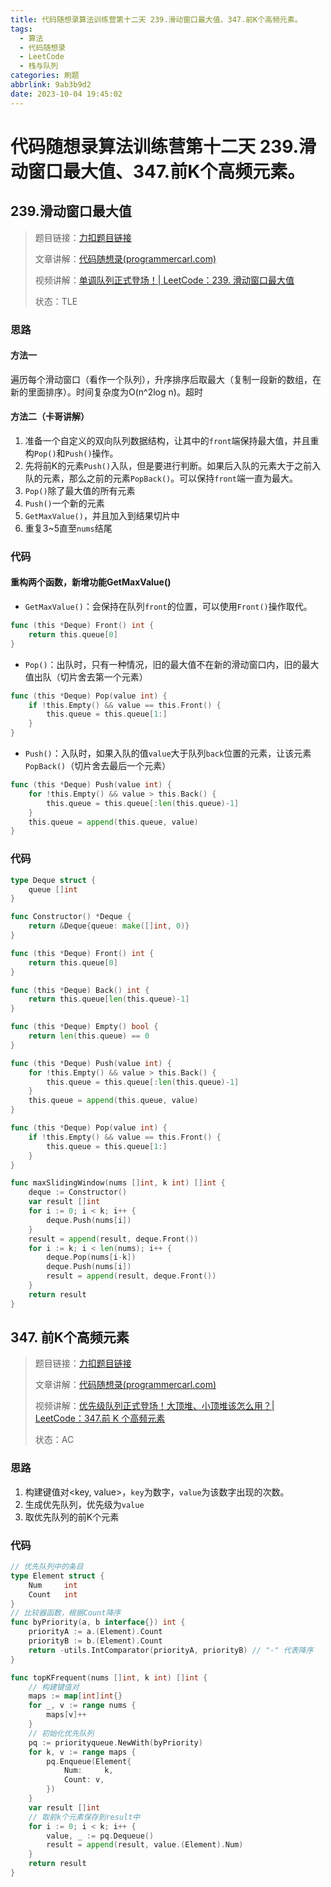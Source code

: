 ```yaml
---
title: 代码随想录算法训练营第十二天 239.滑动窗口最大值、347.前K个高频元素。
tags:
  - 算法
  - 代码随想录
  - LeetCode
  - 栈与队列
categories: 刷题
abbrlink: 9ab3b9d2
date: 2023-10-04 19:45:02
---
```


# 代码随想录算法训练营第十二天 239.滑动窗口最大值、347.前K个高频元素。

## 239.滑动窗口最大值

>   题目链接：[力扣题目链接](https://leetcode.cn/problems/sliding-window-maximum/)
>
>   文章讲解：[代码随想录(programmercarl.com)](https://programmercarl.com/0239.%E6%BB%91%E5%8A%A8%E7%AA%97%E5%8F%A3%E6%9C%80%E5%A4%A7%E5%80%BC.html)
>
>   视频讲解：[单调队列正式登场！| LeetCode：239. 滑动窗口最大值](https://www.bilibili.com/video/BV1XS4y1p7qj)
>
>   状态：TLE

### 思路

#### 方法一

遍历每个滑动窗口（看作一个队列），升序排序后取最大（复制一段新的数组，在新的里面排序）。时间复杂度为O(n^2log n)。超时

#### 方法二（卡哥讲解）

1.   准备一个自定义的双向队列数据结构，让其中的`front`端保持最大值，并且重构`Pop()`和`Push()`操作。
2.   先将前K的元素`Push()`入队，但是要进行判断。如果后入队的元素大于之前入队的元素，那么之前的元素`PopBack()`。可以保持`front`端一直为最大。
3.   `Pop()`除了最大值的所有元素
4.   `Push()`一个新的元素
5.   `GetMaxValue()`，并且加入到结果切片中
6.   重复3\~5直至`nums`结尾

### 代码

#### 重构两个函数，新增功能GetMaxValue()

-   `GetMaxValue()`：会保持在队列`front`的位置，可以使用`Front()`操作取代。

``` go
func (this *Deque) Front() int {
	return this.queue[0]
}
```

-   `Pop()`：出队时，只有一种情况，旧的最大值不在新的滑动窗口内，旧的最大值出队（切片舍去第一个元素）

``` go
func (this *Deque) Pop(value int) {
	if !this.Empty() && value == this.Front() {
		this.queue = this.queue[1:]
	}
}
```

-   `Push()`：入队时，如果入队的值`value`大于队列`back`位置的元素，让该元素`PopBack()`（切片舍去最后一个元素）

``` go
func (this *Deque) Push(value int) {
	for !this.Empty() && value > this.Back() {
		this.queue = this.queue[:len(this.queue)-1]
	}
	this.queue = append(this.queue, value)
}
```

### 代码

``` go
type Deque struct {
	queue []int
}

func Constructor() *Deque {
	return &Deque{queue: make([]int, 0)}
}

func (this *Deque) Front() int {
	return this.queue[0]
}

func (this *Deque) Back() int {
	return this.queue[len(this.queue)-1]
}

func (this *Deque) Empty() bool {
	return len(this.queue) == 0
}

func (this *Deque) Push(value int) {
	for !this.Empty() && value > this.Back() {
		this.queue = this.queue[:len(this.queue)-1]
	}
	this.queue = append(this.queue, value)
}

func (this *Deque) Pop(value int) {
	if !this.Empty() && value == this.Front() {
		this.queue = this.queue[1:]
	}
}

func maxSlidingWindow(nums []int, k int) []int {
	deque := Constructor()
	var result []int
	for i := 0; i < k; i++ {
		deque.Push(nums[i])
	}
	result = append(result, deque.Front())
	for i := k; i < len(nums); i++ {
		deque.Pop(nums[i-k])
		deque.Push(nums[i])
		result = append(result, deque.Front())
	}
	return result
}
```

## 347. 前K个高频元素

>   题目链接：[力扣题目链接](https://leetcode.cn/problems/top-k-frequent-elements/)
>
>   文章讲解：[代码随想录(programmercarl.com)](https://programmercarl.com/0347.%E5%89%8DK%E4%B8%AA%E9%AB%98%E9%A2%91%E5%85%83%E7%B4%A0.html)
>
>   视频讲解：[优先级队列正式登场！大顶堆、小顶堆该怎么用？| LeetCode：347.前 K 个高频元素](https://www.bilibili.com/video/BV1Xg41167Lz)
>
>   状态：AC

### 思路

1.   构建键值对<key, value>，`key`为数字，`value`为该数字出现的次数。
2.   生成优先队列，优先级为`value`
3.   取优先队列的前K个元素

### 代码

``` go
// 优先队列中的条目
type Element struct {
	Num     int
	Count   int
}
// 比较器函数，根据Count降序
func byPriority(a, b interface{}) int {
	priorityA := a.(Element).Count
	priorityB := b.(Element).Count
	return -utils.IntComparator(priorityA, priorityB) // "-" 代表降序
}

func topKFrequent(nums []int, k int) []int {
	// 构建键值对
    maps := map[int]int{}
	for _, v := range nums {
		maps[v]++
	}
    // 初始化优先队列
	pq := priorityqueue.NewWith(byPriority)
	for k, v := range maps {
		pq.Enqueue(Element{
			Num:     k,
			Count: v,
		})
	}
	var result []int
    // 取前k个元素保存到result中
	for i := 0; i < k; i++ {
		value, _ := pq.Dequeue()
		result = append(result, value.(Element).Num)
	}
	return result
}
```

